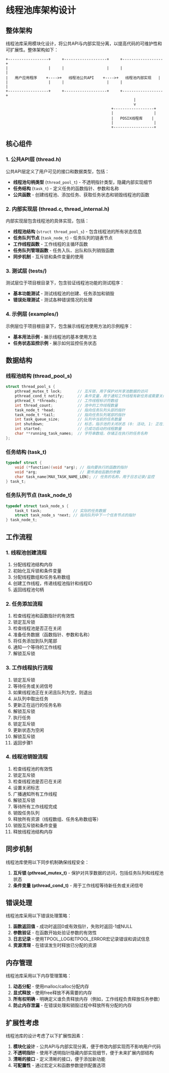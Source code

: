 # 线程池库架构设计

## 整体架构

线程池库采用模块化设计，将公共API与内部实现分离，以提高代码的可维护性和可扩展性。整体架构如下：

```
+------------------+     +-------------------+     +------------------+
|                  |     |                   |     |                  |
|   用户应用程序    +---->+   线程池公共API    +---->+   线程池内部实现   |
|                  |     |                   |     |                  |
+------------------+     +-------------------+     +------------------+
                                                         |
                                                         v
                                               +------------------+
                                               |                  |
                                               |   POSIX线程库    |
                                               |                  |
                                               +------------------+
```

## 核心组件

### 1. 公共API层 (thread.h)

公共API层定义了用户可见的接口和数据类型，包括：

- **线程池句柄类型** (`thread_pool_t`) - 不透明指针类型，隐藏内部实现细节
- **任务结构** (`task_t`) - 定义任务的函数指针、参数和名称
- **公共函数** - 创建线程池、添加任务、获取任务状态和销毁线程池的函数

### 2. 内部实现层 (thread.c, thread_internal.h)

内部实现层包含线程池的具体实现，包括：

- **线程池结构** (`struct thread_pool_s`) - 包含线程池的所有状态信息
- **任务队列节点** (`task_node_t`) - 任务队列的链表节点
- **工作线程函数** - 工作线程的主循环函数
- **任务队列管理函数** - 任务入队、出队和队列销毁函数
- **同步机制** - 互斥锁和条件变量的使用

### 3. 测试层 (tests/)

测试层位于项目根目录下，包含验证线程池功能的测试程序：

- **基本功能测试** - 测试线程池的创建、任务添加和销毁
- **错误处理测试** - 测试各种错误情况的处理

### 4. 示例层 (examples/)

示例层位于项目根目录下，包含展示线程池使用方法的示例程序：

- **基本用法示例** - 展示线程池的基本使用方法
- **任务状态监控示例** - 展示如何监控任务状态

## 数据结构

### 线程池结构 (thread_pool_s)

```c
struct thread_pool_s {
    pthread_mutex_t lock;       // 互斥锁，用于保护对共享池数据的访问
    pthread_cond_t notify;      // 条件变量，用于通知工作线程有新任务或需要关闭
    pthread_t *threads;         // 工作线程标识符数组
    int thread_count;           // 池中的工作线程数量
    task_node_t *head;          // 指向任务队列头部的指针
    task_node_t *tail;          // 指向任务队列尾部的指针
    int task_queue_size;        // 队列中当前的任务数量
    int shutdown;               // 标志，指示池的关闭状态 (0: 活动, 1: 正在关闭/已关闭)
    int started;                // 已成功启动的线程数量
    char **running_task_names;  // 字符串数组，存储正在执行的任务名称
};
```

### 任务结构 (task_t)

```c
typedef struct {
    void (*function)(void *arg); // 指向要执行的函数的指针
    void *arg;                   // 要传递给函数的参数
    char task_name[MAX_TASK_NAME_LEN]; // 任务的名称，用于日志记录/监控
} task_t;
```

### 任务队列节点 (task_node_t)

```c
typedef struct task_node_s {
    task_t task;              // 实际的任务数据
    struct task_node_s *next; // 指向队列中下一个任务节点的指针
} task_node_t;
```

## 工作流程

### 1. 线程池创建流程

1. 分配线程池结构内存
2. 初始化互斥锁和条件变量
3. 分配线程数组和任务名称数组
4. 创建工作线程，传递线程池指针和线程ID
5. 返回线程池句柄

### 2. 任务添加流程

1. 检查线程池和函数指针的有效性
2. 锁定互斥锁
3. 检查线程池是否正在关闭
4. 准备任务数据（函数指针、参数和名称）
5. 将任务添加到队列尾部
6. 通知一个等待的工作线程
7. 解锁互斥锁

### 3. 工作线程执行流程

1. 锁定互斥锁
2. 等待任务或关闭信号
3. 如果线程池正在关闭且队列为空，则退出
4. 从队列中取出任务
5. 更新正在运行的任务名称
6. 解锁互斥锁
7. 执行任务
8. 锁定互斥锁
9. 更新状态为空闲
10. 解锁互斥锁
11. 返回步骤1

### 4. 线程池销毁流程

1. 检查线程池的有效性
2. 锁定互斥锁
3. 检查线程池是否已在关闭
4. 设置关闭标志
5. 广播通知所有工作线程
6. 解锁互斥锁
7. 等待所有工作线程完成
8. 销毁任务队列
9. 释放所有资源（线程数组、任务名称数组等）
10. 销毁互斥锁和条件变量
11. 释放线程池结构内存

## 同步机制

线程池库使用以下同步机制确保线程安全：

1. **互斥锁 (pthread_mutex_t)** - 保护对共享数据的访问，包括任务队列和线程池状态
2. **条件变量 (pthread_cond_t)** - 用于工作线程等待新任务或关闭信号

## 错误处理

线程池库采用以下错误处理策略：

1. **函数返回值** - 成功时返回0或有效指针，失败时返回-1或NULL
2. **参数验证** - 在函数开始处验证参数的有效性
3. **日志记录** - 使用TPOOL_LOG和TPOOL_ERROR宏记录错误和调试信息
4. **资源清理** - 在错误发生时释放已分配的资源

## 内存管理

线程池库采用以下内存管理策略：

1. **动态分配** - 使用malloc/calloc分配内存
2. **显式释放** - 使用free释放不再需要的内存
3. **所有权明确** - 明确定义谁负责释放内存（例如，工作线程负责释放任务参数）
4. **防止内存泄漏** - 在错误处理和销毁过程中释放所有分配的内存

## 扩展性考虑

线程池库的设计考虑了以下扩展性因素：

1. **模块化设计** - 公共API与内部实现分离，便于修改内部实现而不影响用户代码
2. **不透明指针** - 使用不透明指针隐藏内部实现细节，便于未来扩展内部结构
3. **清晰的接口** - 定义清晰的接口，便于添加新功能
4. **可配置性** - 通过宏定义和函数参数提供配置选项
